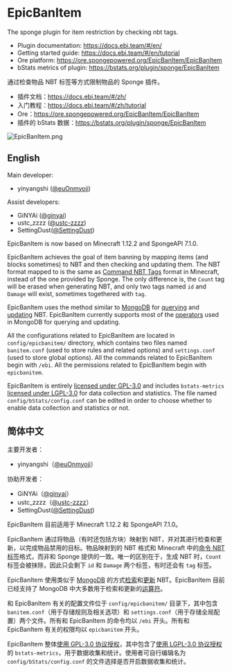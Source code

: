 # EpicBanItem

The sponge plugin for item restriction by checking nbt tags.

* Plugin documentation: <https://docs.ebi.team/#/en/>
* Getting started guide: <https://docs.ebi.team/#/en/tutorial>
* Ore platform: <https://ore.spongepowered.org/EpicBanItem/EpicBanItem>
* bStats metrics of plugin: <https://bstats.org/plugin/sponge/EpicBanItem>

通过检查物品 NBT 标签等方式限制物品的 Sponge 插件。

* 插件文档：<https://docs.ebi.team/#/zh/>
* 入门教程：<https://docs.ebi.team/#/zh/tutorial>
* Ore：<https://ore.spongepowered.org/EpicBanItem/EpicBanItem>
* 插件的 bStats 数据：<https://bstats.org/plugin/sponge/EpicBanItem>

![EpicBanItem.png](https://forums-cdn.spongepowered.org/uploads/default/original/3X/d/f/df777d2f56331853a78fafc6876c59a412a2353d.png)

## English

Main developer:

* yinyangshi ([@euOnmyoji](https://github.com/euOnmyoji))

Assist developers:

* GiNYAi ([@ginyai](https://github.com/ginyai))
* ustc_zzzz ([@ustc-zzzz](https://github.com/ustc-zzzz))
* SettingDust([@SettingDust](https://github.com/SettingDust))

EpicBanItem is now based on Minecraft 1.12.2 and SpongeAPI 7.1.0.

EpicBanItem achieves the goal of item banning by mapping items (and blocks sometimes) to NBT and then checking and updating them. The NBT format mapped to is the same as [Command NBT Tags](https://minecraft.gamepedia.com/Tutorials/Command_NBT_tags#Items) format in Minecraft, instead of the one provided by Sponge. The only difference is, the `Count` tag will be erased when generating NBT, and only two tags named `id` and `Damage` will exist, sometimes togethered with `tag`.

EpicBanItem uses the method similar to [MongoDB](https://docs.mongodb.com/manual/) for [querying](https://docs.mongodb.com/manual/tutorial/query-documents/) and [updating](https://docs.mongodb.com/manual/tutorial/update-documents/) NBT. EpicBanItem currently supports most of the [operators](https://docs.mongodb.com/manual/reference/operator/) used in MongoDB for querying and updating.

All the configurations related to EpicBanItem are located in `config/epicbanitem/` directory, which contains two files named `banitem.conf` (used to store rules and related options) and `settings.conf` (used to store global options). All the commands related to EpicBanItem begin with `/ebi`. All the permissions related to EpicBanItem begin with `epicbanitem`.

EpicBanItem is entirely [licensed under GPL-3.0](LICENSE) and includes `bstats-metrics` [licensed under LGPL-3.0](https://github.com/Bastian/bStats-Metrics/blob/master/LICENSE) for data collection and statistics. The file named `config/bStats/config.conf` can be edited in order to choose whether to enable data collection and statistics or not.

## 简体中文

主要开发者：

* yinyangshi（[@euOnmyoji](https://github.com/euOnmyoji)）

协助开发者：

* GiNYAi（[@ginyai](https://github.com/ginyai)）
* ustc_zzzz（[@ustc-zzzz](https://github.com/ustc-zzzz)）
* SettingDust([@SettingDust](https://github.com/SettingDust))

EpicBanItem 目前适用于 Minecraft 1.12.2 和 SpongeAPI 7.1.0。

EpicBanItem 通过将物品（有时还包括方块）映射到 NBT，并对其进行检查和更新，以完成物品禁用的目标。物品映射到的 NBT 格式和 Minecraft 中的[命令 NBT 标签](https://minecraft.gamepedia.com/Tutorials/Command_NBT_tags#Items)格式，而非和 Sponge 提供的一致。唯一的区别在于，生成 NBT 时，`Count` 标签会被抹除，因此只会剩下 `id` 和 `Damage` 两个标签，有时还会有 `tag` 标签。

EpicBanItem 使用类似于 [MongoDB](https://docs.mongodb.com/manual/) 的方式[检索](https://docs.mongodb.com/manual/tutorial/query-documents/)和[更新](https://docs.mongodb.com/manual/tutorial/update-documents/) NBT。EpicBanItem 目前已经支持了 MongoDB 中大多数用于检索和更新的[运算符](https://docs.mongodb.com/manual/reference/operator/)。

和 EpicBanItem 有关的配置文件位于 `config/epicbanitem/` 目录下，其中包含 `banitem.conf`（用于存储规则及相关选项）和 `settings.conf`（用于存储全局配置）两个文件。所有和 EpicBanItem 的命令均以 `/ebi` 开头。所有和 EpicBanItem 有关的权限均以 `epicbanitem` 开头。

EpicBanItem 整体[使用 GPL-3.0 协议授权](LICENSE)，其中包含了[使用 LGPL-3.0 协议授权](https://github.com/Bastian/bStats-Metrics/blob/master/LICENSE)的 `bstats-metrics`，用于数据收集和统计。使用者可自行编辑名为 `config/bStats/config.conf` 的文件选择是否开启数据收集和统计。
